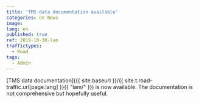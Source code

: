 ```yaml
---
title: 'TMS data documentation available'
categories: en News
image:
lang: en
published: true
ref: 2019-10-30-lam
traffictypes:
  - Road
tags:
  - Admin
---
```


[TMS data documentation]({{ site.baseurl }}/{{
site.t.road-traffic.url[page.lang] }}{{ "lam/" }}) is now available. The
documentation is not comprehensive but hopefully useful.
